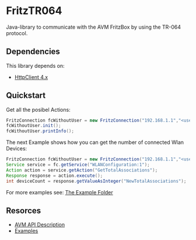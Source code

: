 # FritzTR064

Java-library to communicate with the AVM FritzBox by using the TR-064 protocol.

## Dependencies

This library depends on:

* [HttpClient 4.x](https://hc.apache.org/httpcomponents-client-4.4.x/logging.html)

## Quickstart

Get all the posibel Actions:

```java
FritzConnection fcWithoutUser = new FritzConnection("192.168.1.1","<username>","<password>");
fcWithoutUser.init();
fcWithoutUser.printInfo();
```
The next Example shows how you can get the number of connected Wlan Devices:
```java
FritzConnection fcWithoutUser = new FritzConnection("192.168.1.1","<username>","<password>");
Service service = fc.getService("WLANConfiguration:1");
Action action = service.getAction("GetTotalAssociations");
Response response = action.execute();
int deviceCount = response.getValueAsInteger("NewTotalAssociations");

```
For more examples see: [The Example Folder](https://github.com/mirthas/FritzTR064/tree/master/examples)

## Resorces
* [AVM API Description](http://avm.de/service/schnittstellen/)
* [Examples](https://github.com/mirthas/FritzTR064/tree/master/examples)
